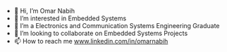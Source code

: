 - 👋 Hi, I’m Omar Nabih
- 👀 I’m interested in Embedded Systems
- 🌱 I’m a Electronics and Communication Systems Engineering Graduate
- 💞️ I’m looking to collaborate on Embedded Systems Projects
- 📫 How to reach me www.linkedin.com/in/omarnabih

<!---
omarnabih99/omarnabih99 is a ✨ special ✨ repository because its `README.md` (this file) appears on your GitHub profile.
You can click the Preview link to take a look at your changes.
--->
